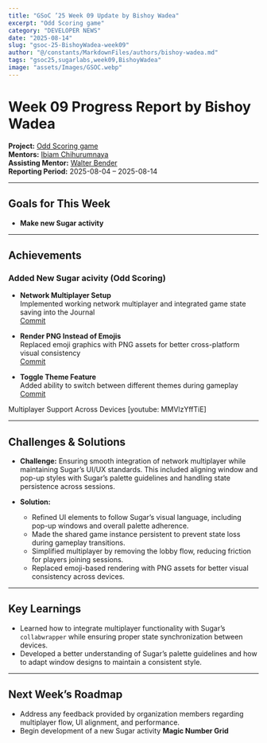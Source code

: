 ```yaml
---
title: "GSoC ’25 Week 09 Update by Bishoy Wadea"
excerpt: "Odd Scoring game"
category: "DEVELOPER NEWS"
date: "2025-08-14"
slug: "gsoc-25-BishoyWadea-week09"
author: "@/constants/MarkdownFiles/authors/bishoy-wadea.md"
tags: "gsoc25,sugarlabs,week09,BishoyWadea"
image: "assets/Images/GSOC.webp"
---
```


# Week 09 Progress Report by Bishoy Wadea

**Project:** [Odd Scoring game](https://github.com/Bishoywadea/Odd-Scoring)  
**Mentors:** [Ibiam Chihurumnaya](https://github.com/chimosky)  
**Assisting Mentor:** [Walter Bender](https://github.com/walterbender/)  
**Reporting Period:** 2025-08-04 – 2025-08-14  

---

## Goals for This Week

- **Make new Sugar activity**

---

## Achievements

### Added New Sugar acivity (Odd Scoring)

- **Network Multiplayer Setup**  
  Implemented working network multiplayer and integrated game state saving into the Journal  
  [Commit](https://github.com/Bishoywadea/Odd-Scoring/commit/4138378b5a85af2417b7fb9d14c88e95e78ba85e)  

- **Render PNG Instead of Emojis**  
  Replaced emoji graphics with PNG assets for better cross-platform visual consistency  
  [Commit](https://github.com/Bishoywadea/Odd-Scoring/commit/304222ad5aea4feec96c31e14d5fb954f4555c20)  

- **Toggle Theme Feature**  
  Added ability to switch between different themes during gameplay  
  [Commit](https://github.com/Bishoywadea/Odd-Scoring/commit/cefb2bfc465202c8b6e6ee3efd7b1697214dc53e)  


Multiplayer Support Across Devices [youtube: MMVlzYffTiE]

---
## Challenges & Solutions

- **Challenge:** Ensuring smooth integration of network multiplayer while maintaining Sugar’s UI/UX standards. This included aligning window and pop-up styles with Sugar’s palette guidelines and handling state persistence across sessions.

- **Solution:**  
  - Refined UI elements to follow Sugar’s visual language, including pop-up windows and overall palette adherence.  
  - Made the shared game instance persistent to prevent state loss during gameplay transitions.  
  - Simplified multiplayer by removing the lobby flow, reducing friction for players joining sessions.  
  - Replaced emoji-based rendering with PNG assets for better visual consistency across devices.  

---

## Key Learnings

- Learned how to integrate multiplayer functionality with Sugar’s `collabwrapper` while ensuring proper state synchronization between devices.  
- Developed a better understanding of Sugar’s palette guidelines and how to adapt window designs to maintain a consistent style.  

---

## Next Week’s Roadmap

- Address any feedback provided by organization members regarding multiplayer flow, UI alignment, and performance.  
- Begin development of a new Sugar activity **Magic Number Grid** 

